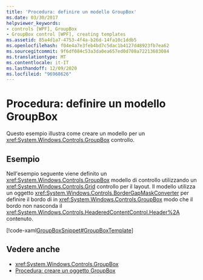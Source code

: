 ```yaml
---
title: 'Procedura: definire un modello GroupBox'
ms.date: 03/30/2017
helpviewer_keywords:
- controls [WPF], GroupBox
- GroupBox control [WPF], creating templates
ms.assetid: 85a4d1a7-4753-4f4a-b26d-14fa10c1ddb5
ms.openlocfilehash: f04e4a7e3feb4bd7c5dac1b4127d48923fb7ea62
ms.sourcegitcommit: 9f6df084c53a3da0ea657ed0d708a72213683084
ms.translationtype: MT
ms.contentlocale: it-IT
ms.lasthandoff: 12/09/2020
ms.locfileid: "96968626"
---
```

# <a name="how-to-define-a-groupbox-template"></a>Procedura: definire un modello GroupBox

Questo esempio illustra come creare un modello per un <xref:System.Windows.Controls.GroupBox> controllo.  
  
## <a name="example"></a>Esempio  

 Nell'esempio seguente viene definito un <xref:System.Windows.Controls.GroupBox> modello di controllo utilizzando un <xref:System.Windows.Controls.Grid> controllo per il layout. Il modello utilizza un oggetto <xref:System.Windows.Controls.BorderGapMaskConverter> per definire il bordo di in <xref:System.Windows.Controls.GroupBox> modo che il bordo non nasconda il <xref:System.Windows.Controls.HeaderedContentControl.Header%2A> contenuto.  
  
 [!code-xaml[GroupBoxSnippet#GroupBoxTemplate](~/samples/snippets/csharp/VS_Snippets_Wpf/GroupBoxSnippet/CS/Window1.xaml#groupboxtemplate)]  
  
## <a name="see-also"></a>Vedere anche

- <xref:System.Windows.Controls.GroupBox>
- [Procedura: creare un oggetto GroupBox](/previous-versions/dotnet/netframework-3.5/ms748321(v=vs.90))
